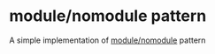 # module/nomodule pattern
 A simple implementation of [module/nomodule](https://philipwalton.com/articles/deploying-es2015-code-in-production-today/) pattern
